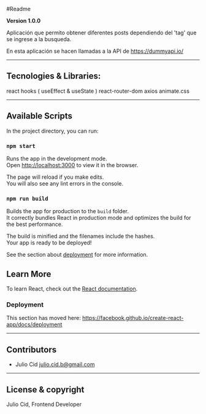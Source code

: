 #Readme 

**Version 1.0.0**

Aplicación que permito obtener diferentes posts dependiendo
del 'tag' que se ingrese a la busqueda.

En esta aplicación se hacen llamadas a la API de <https://dummyapi.io/>

---

## Tecnologies & Libraries:

react
hooks ( useEffect & useState )
react-router-dom
axios
animate.css

---

## Available Scripts

In the project directory, you can run:

### `npm start`

Runs the app in the development mode.<br />
Open [http://localhost:3000](http://localhost:3000) to view it in the browser.

The page will reload if you make edits.<br />
You will also see any lint errors in the console.


### `npm run build`

Builds the app for production to the `build` folder.<br />
It correctly bundles React in production mode and optimizes the build for the best performance.

The build is minified and the filenames include the hashes.<br />
Your app is ready to be deployed!

See the section about [deployment](https://facebook.github.io/create-react-app/docs/deployment) for more information.

## Learn More

To learn React, check out the [React documentation](https://reactjs.org/).


### Deployment

This section has moved here: https://facebook.github.io/create-react-app/docs/deployment

---

## Contributors

- Julio Cid <julio.cid.b@gmail.com>

---

## License & copyright

Julio Cid, Frontend Developer